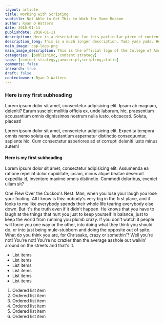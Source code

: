 ```yaml
---
layout: article
title: Working with Scripting
subtitle: Not Able to Get This to Work for Some Reason
author: Ryan D Watters
date: 2016-01-11
publishdate: 2016-01-11
description: Here is a description for this particular piece of content. This is shorter because it is for SEO purposes.
description_long: This is a much longer description. Yada yada yada. Here it is. Yes. Another Longer description. Whatever and whatever and whatever and whatever and whatever.
main_image: cap-logo.png
main_image_description: This is the official logo of the College of American Pathologists
categories: [publishing, content strategy]
tags: [content strategy,javascript,scripting,static]
comments: false
insearch: true
draft: false
contentowner: Ryan D Watters
---
```


### Here is my first subheading

Lorem ipsum dolor sit amet, consectetur adipisicing elit. Ipsam ab magnam, deleniti? Earum suscipit mollitia officia ex, unde laborum, hic, praesentium accusantium omnis dignissimos nostrum nulla iusto, obcaecati. Soluta, placeat!

Lorem ipsum dolor sit amet, consectetur adipisicing elit. Expedita tempora omnis nemo soluta ea, laudantium aspernatur distinctio consequuntur, sapiente hic. Cum consectetur asperiores ad et corrupti deleniti iusto minus autem!

#### Here is my first subheading

Lorem ipsum dolor sit amet, consectetur adipisicing elit. Assumenda ea ratione repellat dolor cupiditate, ipsam, minus atque beatae deserunt expedita id, inventore maxime omnis distinctio. Commodi doloribus, eveniet ullam sit?

One Flew Over the Cuckoo's Nest. Man, when you lose your laugh you lose your footing. All I know is this: nobody's very big in the first place, and it looks to me like everybody spends their whole life tearing everybody else down. But it's the truth even if it didn't happen. He knows that you have to laugh at the things that hurt you just to keep yourself in balance, just to keep the world from running you plumb crazy. If you don't watch it people will force you one way or the other, into doing what they think you should do, or into just being mule-stubborn and doing the opposite out of spite. What do you think you are, for Chrissake, crazy or somethin'? Well you're not! You're not! You're no crazier than the average asshole out walkin' around on the streets and that's it.

* List items
* List items
* List items
* List items
* List items
* List items

1. Ordered list item
2. Ordered list item
3. Ordered list item
4. Ordered list item
5. Ordered list item
6. Ordered list item
